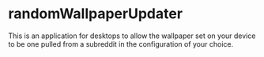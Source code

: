 # randomWallpaperUpdater
This is an application for desktops to allow the wallpaper set on your device to be one pulled from a subreddit in the configuration of your choice.
